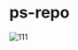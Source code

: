 # ps-repo
![111](https://github.com/webfl/ps-repo/assets/95592829/4e1325c9-5802-4de9-a063-b6c897c90dd2)
